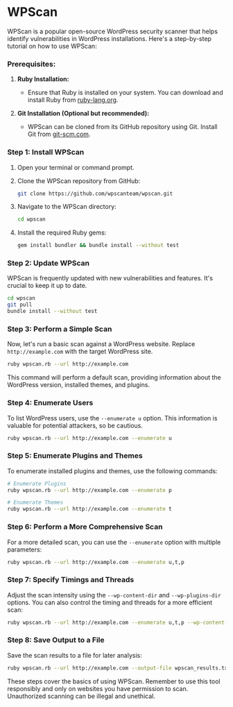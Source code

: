 # WPScan

WPScan is a popular open-source WordPress security scanner that helps identify vulnerabilities in WordPress installations. Here's a step-by-step tutorial on how to use WPScan:

### Prerequisites:

1. **Ruby Installation:**
   - Ensure that Ruby is installed on your system. You can download and install Ruby from [ruby-lang.org](https://www.ruby-lang.org/en/downloads/).

2. **Git Installation (Optional but recommended):**
   - WPScan can be cloned from its GitHub repository using Git. Install Git from [git-scm.com](https://git-scm.com/book/en/v2/Getting-Started-Installing-Git).

### Step 1: Install WPScan

1. Open your terminal or command prompt.

2. Clone the WPScan repository from GitHub:
   ```bash
   git clone https://github.com/wpscanteam/wpscan.git
   ```

3. Navigate to the WPScan directory:
   ```bash
   cd wpscan
   ```

4. Install the required Ruby gems:
   ```bash
   gem install bundler && bundle install --without test
   ```

### Step 2: Update WPScan

WPScan is frequently updated with new vulnerabilities and features. It's crucial to keep it up to date.

```bash
cd wpscan
git pull
bundle install --without test
```

### Step 3: Perform a Simple Scan

Now, let's run a basic scan against a WordPress website. Replace `http://example.com` with the target WordPress site.

```bash
ruby wpscan.rb --url http://example.com
```

This command will perform a default scan, providing information about the WordPress version, installed themes, and plugins.

### Step 4: Enumerate Users

To list WordPress users, use the `--enumerate u` option. This information is valuable for potential attackers, so be cautious.

```bash
ruby wpscan.rb --url http://example.com --enumerate u
```

### Step 5: Enumerate Plugins and Themes

To enumerate installed plugins and themes, use the following commands:

```bash
# Enumerate Plugins
ruby wpscan.rb --url http://example.com --enumerate p

# Enumerate Themes
ruby wpscan.rb --url http://example.com --enumerate t
```

### Step 6: Perform a More Comprehensive Scan

For a more detailed scan, you can use the `--enumerate` option with multiple parameters:

```bash
ruby wpscan.rb --url http://example.com --enumerate u,t,p
```

### Step 7: Specify Timings and Threads

Adjust the scan intensity using the `--wp-content-dir` and `--wp-plugins-dir` options. You can also control the timing and threads for a more efficient scan:

```bash
ruby wpscan.rb --url http://example.com --enumerate u,t,p --wp-content-dir custom-content --wp-plugins-dir custom-plugins --batch --max-threads 50
```

### Step 8: Save Output to a File

Save the scan results to a file for later analysis:

```bash
ruby wpscan.rb --url http://example.com --output-file wpscan_results.txt
```

These steps cover the basics of using WPScan. Remember to use this tool responsibly and only on websites you have permission to scan. Unauthorized scanning can be illegal and unethical.